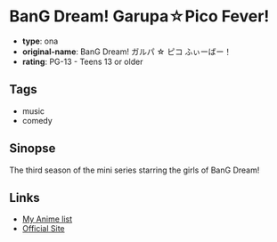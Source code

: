 # BanG Dream! Garupa☆Pico Fever!

-   **type**: ona
-   **original-name**: BanG Dream! ガルパ ☆ ピコ ふぃーばー！
-   **rating**: PG-13 - Teens 13 or older

## Tags

-   music
-   comedy

## Sinopse

The third season of the mini series starring the girls of BanG Dream!

## Links

-   [My Anime list](https://myanimelist.net/anime/49123/BanG_Dream_Garupa☆Pico_Fever)
-   [Official Site](https://anime.bang-dream.com/pico/)
